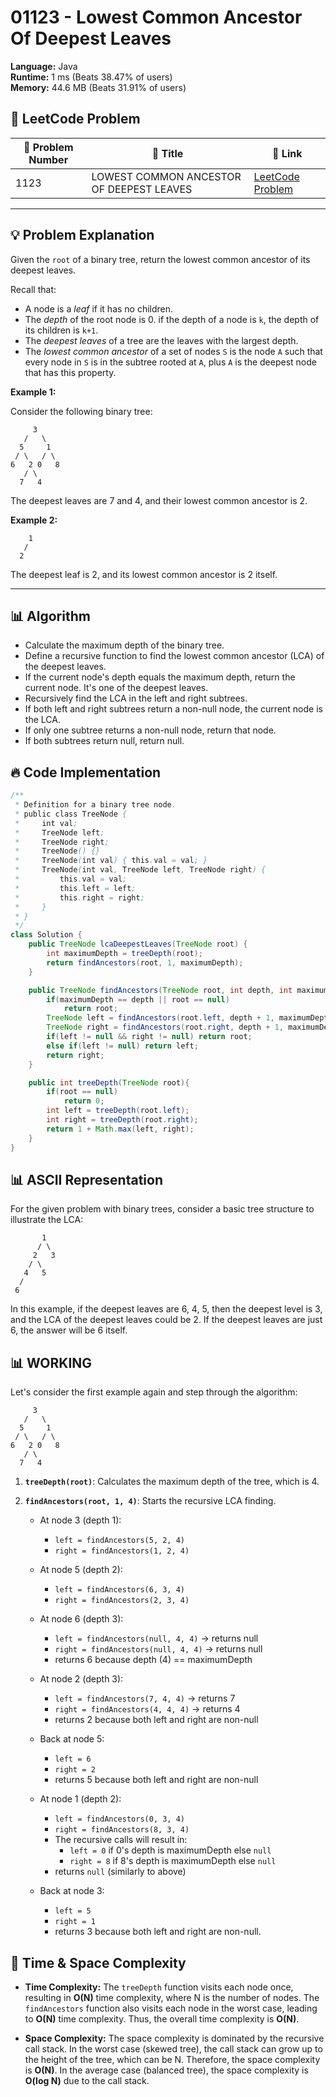 # 01123 - Lowest Common Ancestor Of Deepest Leaves
    
**Language:** Java  
**Runtime:** 1 ms (Beats 38.47% of users)  
**Memory:** 44.6 MB (Beats 31.91% of users)  

## 📝 **LeetCode Problem**
| 🔢 Problem Number | 📌 Title | 🔗 Link |
|------------------|--------------------------|--------------------------|
| 1123 | LOWEST COMMON ANCESTOR OF DEEPEST LEAVES | [LeetCode Problem](https://leetcode.com/problems/lowest-common-ancestor-of-deepest-leaves/) |

---

## 💡 **Problem Explanation**

Given the `root` of a binary tree, return the lowest common ancestor of its deepest leaves.

Recall that:
*   A node is a *leaf* if it has no children.
*   The *depth* of the root node is 0. if the depth of a node is `k`, the depth of its children is `k+1`.
*   The *deepest leaves* of a tree are the leaves with the largest depth.
*   The *lowest common ancestor* of a set of nodes `S` is the node `A` such that every node in `S` is in the subtree rooted at `A`, plus `A` is the deepest node that has this property.

**Example 1:**

Consider the following binary tree:

```
     3
   /   \
  5     1
 / \   / \
6   2 0   8
   / \
  7   4
```

The deepest leaves are 7 and 4, and their lowest common ancestor is 2.

**Example 2:**

```
    1
   /
  2
```

The deepest leaf is 2, and its lowest common ancestor is 2 itself.

---

## 📊 **Algorithm**

*   Calculate the maximum depth of the binary tree.
*   Define a recursive function to find the lowest common ancestor (LCA) of the deepest leaves.
*   If the current node's depth equals the maximum depth, return the current node. It's one of the deepest leaves.
*   Recursively find the LCA in the left and right subtrees.
*   If both left and right subtrees return a non-null node, the current node is the LCA.
*   If only one subtree returns a non-null node, return that node.
*   If both subtrees return null, return null.
## 🔥 **Code Implementation**
```java
/**
 * Definition for a binary tree node.
 * public class TreeNode {
 *     int val;
 *     TreeNode left;
 *     TreeNode right;
 *     TreeNode() {}
 *     TreeNode(int val) { this.val = val; }
 *     TreeNode(int val, TreeNode left, TreeNode right) {
 *         this.val = val;
 *         this.left = left;
 *         this.right = right;
 *     }
 * }
 */
class Solution {
    public TreeNode lcaDeepestLeaves(TreeNode root) {
        int maximumDepth = treeDepth(root);
        return findAncestors(root, 1, maximumDepth);
    }

    public TreeNode findAncestors(TreeNode root, int depth, int maximumDepth){
        if(maximumDepth == depth || root == null)
            return root;
        TreeNode left = findAncestors(root.left, depth + 1, maximumDepth);
        TreeNode right = findAncestors(root.right, depth + 1, maximumDepth);
        if(left != null && right != null) return root;
        else if(left != null) return left;
        return right;
    }

    public int treeDepth(TreeNode root){
        if(root == null)
            return 0;
        int left = treeDepth(root.left);
        int right = treeDepth(root.right);
        return 1 + Math.max(left, right);
    }
}
```

## 📊 **ASCII Representation**
For the given problem with binary trees, consider a basic tree structure to illustrate the LCA:

```
       1
      / \
     2   3
    / \
   4   5
  /
 6
```
In this example, if the deepest leaves are 6, 4, 5, then the deepest level is 3, and the LCA of the deepest leaves could be 2.
If the deepest leaves are just 6, the answer will be 6 itself.

## 📊 **WORKING**
Let's consider the first example again and step through the algorithm:

```
     3
   /   \
  5     1
 / \   / \
6   2 0   8
   / \
  7   4
```

1.  **`treeDepth(root)`**: Calculates the maximum depth of the tree, which is 4.
2.  **`findAncestors(root, 1, 4)`**:  Starts the recursive LCA finding.

    *   At node 3 (depth 1):
        *   `left = findAncestors(5, 2, 4)`
        *   `right = findAncestors(1, 2, 4)`

    *   At node 5 (depth 2):
        *   `left = findAncestors(6, 3, 4)`
        *   `right = findAncestors(2, 3, 4)`

    *   At node 6 (depth 3):
        *   `left = findAncestors(null, 4, 4)` -> returns null
        *   `right = findAncestors(null, 4, 4)` -> returns null
        *   returns 6 because depth (4) == maximumDepth

    *   At node 2 (depth 3):
        *   `left = findAncestors(7, 4, 4)` -> returns 7
        *   `right = findAncestors(4, 4, 4)` -> returns 4
        *   returns 2 because both left and right are non-null

    *   Back at node 5:
        *   `left = 6`
        *   `right = 2`
        *   returns 5 because both left and right are non-null

    *   At node 1 (depth 2):
        *   `left = findAncestors(0, 3, 4)`
        *   `right = findAncestors(8, 3, 4)`
        *   The recursive calls will result in:
            *   `left = 0` if 0's depth is maximumDepth else `null`
            *   `right = 8` if 8's depth is maximumDepth else `null`
        *   returns `null` (similarly to above)

    * Back at node 3:
        * `left = 5`
        * `right = 1`
        * returns 3 because both left and right are non-null.

## 🚀 **Time & Space Complexity**

*   **Time Complexity:** The `treeDepth` function visits each node once, resulting in **O(N)** time complexity, where N is the number of nodes. The `findAncestors` function also visits each node in the worst case, leading to **O(N)** time complexity. Thus, the overall time complexity is **O(N)**.

*   **Space Complexity:** The space complexity is dominated by the recursive call stack. In the worst case (skewed tree), the call stack can grow up to the height of the tree, which can be N. Therefore, the space complexity is **O(N)**.  In the average case (balanced tree), the space complexity is **O(log N)** due to the call stack.
    